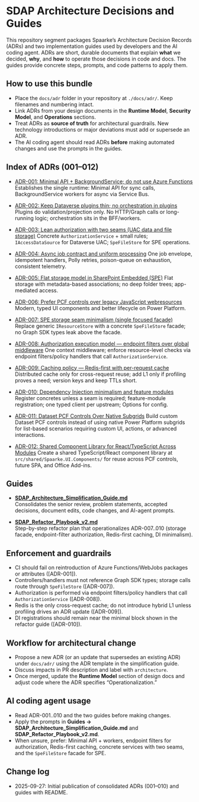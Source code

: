 # SDAP Architecture Decisions and Guides

This repository segment packages Spaarke’s Architecture Decision Records (ADRs) and two implementation guides used by developers and the AI coding agent. ADRs are short, durable documents that explain **what** we decided, **why**, and **how** to operate those decisions in code and docs. The guides provide concrete steps, prompts, and code patterns to apply them.

## How to use this bundle

- Place the `docs/adr` folder in your repository at `./docs/adr/`. Keep filenames and numbering intact.
- Link ADRs from your design documents in the **Runtime Model**, **Security Model**, and **Operations** sections.
- Treat ADRs as **source of truth** for architectural guardrails. New technology introductions or major deviations must add or supersede an ADR.
- The AI coding agent should read ADRs **before** making automated changes and use the prompts in the guides.

## Index of ADRs (001–012)

- [ADR-001: Minimal API + BackgroundService; do not use Azure Functions](docs/adr/ADR-001-minimal-api-and-workers.md)
  Establishes the single runtime: Minimal API for sync calls, BackgroundService workers for async via Service Bus.

- [ADR-002: Keep Dataverse plugins thin; no orchestration in plugins](docs/adr/ADR-002-no-heavy-plugins.md)
  Plugins do validation/projection only. No HTTP/Graph calls or long-running logic; orchestration sits in the BFF/workers.

- [ADR-003: Lean authorization with two seams (UAC data and file storage)](docs/adr/ADR-003-lean-authorization-seams.md)
  Concrete `AuthorizationService` + small rules; `IAccessDataSource` for Dataverse UAC; `SpeFileStore` for SPE operations.

- [ADR-004: Async job contract and uniform processing](docs/adr/ADR-004-async-job-contract.md)
  One job envelope, idempotent handlers, Polly retries, poison-queue on exhaustion, consistent telemetry.

- [ADR-005: Flat storage model in SharePoint Embedded (SPE)](docs/adr/ADR-005-flat-storage-spe.md)
  Flat storage with metadata-based associations; no deep folder trees; app-mediated access.

- [ADR-006: Prefer PCF controls over legacy JavaScript webresources](docs/adr/ADR-006-prefer-pcf-over-webresources.md)
  Modern, typed UI components and better lifecycle on Power Platform.

- [ADR-007: SPE storage seam minimalism (single focused facade)](docs/adr/ADR-007-spe-storage-seam-minimalism.md)
  Replace generic `IResourceStore` with a concrete `SpeFileStore` facade; no Graph SDK types leak above the facade.

- [ADR-008: Authorization execution model — endpoint filters over global middleware](docs/adr/ADR-008-authorization-endpoint-filters.md)
  One context middleware; enforce resource-level checks via endpoint filters/policy handlers that call `AuthorizationService`.

- [ADR-009: Caching policy — Redis-first with per-request cache](docs/adr/ADR-009-caching-redis-first.md)
  Distributed cache only for cross-request reuse; add L1 only if profiling proves a need; version keys and keep TTLs short.

- [ADR-010: Dependency Injection minimalism and feature modules](docs/adr/ADR-010-di-minimalism.md)
  Register concretes unless a seam is required; feature-module registration; one typed client per upstream; Options for config.

- [ADR-011: Dataset PCF Controls Over Native Subgrids](docs/adr/ADR-011-dataset-pcf-over-subgrids.md)
  Build custom Dataset PCF controls instead of using native Power Platform subgrids for list-based scenarios requiring custom UI, actions, or advanced interactions.

- [ADR-012: Shared Component Library for React/TypeScript Across Modules](docs/adr/ADR-012-shared-component-library.md)
  Create a shared TypeScript/React component library at `src/shared/Spaarke.UI.Components/` for reuse across PCF controls, future SPA, and Office Add-ins.

## Guides

- **[SDAP_Architecture_Simplification_Guide.md](SDAP_Architecture_Simplification_Guide.md)**  
  Consolidates the senior review, problem statements, accepted decisions, document edits, code changes, and AI-agent prompts.

- **[SDAP_Refactor_Playbook_v2.md](SDAP_Refactor_Playbook_v2.md)**  
  Step-by-step refactor plan that operationalizes ADR-007..010 (storage facade, endpoint-filter authorization, Redis-first caching, DI minimalism).

## Enforcement and guardrails

- CI should fail on reintroduction of Azure Functions/WebJobs packages or attributes ([ADR-001]).
- Controllers/handlers must not reference Graph SDK types; storage calls route through `SpeFileStore` ([ADR-007]).
- Authorization is performed via endpoint filters/policy handlers that call `AuthorizationService` ([ADR-008]).
- Redis is the only cross-request cache; do not introduce hybrid L1 unless profiling drives an ADR update ([ADR-009]).
- DI registrations should remain near the minimal block shown in the refactor guide ([ADR-010]).

## Workflow for architectural change

- Propose a new ADR (or an update that supersedes an existing ADR) under `docs/adr/` using the ADR template in the simplification guide.
- Discuss impacts in PR description and label with `architecture`.
- Once merged, update the **Runtime Model** section of design docs and adjust code where the ADR specifies “Operationalization.”

## AI coding agent usage

- Read ADR-001..010 and the two guides before making changes.
- Apply the prompts in **Guides → SDAP_Architecture_Simplification_Guide.md** and **SDAP_Refactor_Playbook_v2.md**.
- When unsure, prefer: Minimal API + workers, endpoint filters for authorization, Redis-first caching, concrete services with two seams, and the `SpeFileStore` facade for SPE.

## Change log

- 2025-09-27: Initial publication of consolidated ADRs (001–010) and guides with README.
